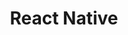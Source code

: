 ---
layout: posts_by_category
categories: React-Native
title: React Native
permalink: /category/React-Native
---